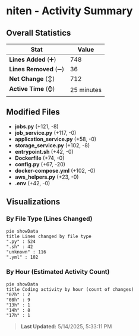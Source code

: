 # niten - Activity Summary 

## Overall Statistics

| Stat                   | Value                                                             |
| ---------------------- | ----------------------------------------------------------------- |
| **Lines Added** (➕)   | 748                                          |
| **Lines Removed** (➖) | 36                                        |
| **Net Change** (↕)    | 712                |
| **Active Time** (⌚)   | 25 minutes |


## Modified Files
- **jobs.py** (+121, -8)
- **job_service.py** (+117, -0)
- **application_service.py** (+58, -0)
- **storage_service.py** (+102, -8)
- **entrypoint.sh** (+42, -0)
- **Dockerfile** (+74, -0)
- **config.py** (+67, -20)
- **docker-compose.yml** (+102, -0)
- **aws_helpers.py** (+23, -0)
- **.env** (+42, -0)

## Visualizations

### By File Type (Lines Changed)

```mermaid
pie showData
title Lines changed by file type
".py" : 524
".sh" : 42
"unknown" : 116
".yml" : 102
```

### By Hour (Estimated Activity Count)

```mermaid
pie showData
title Coding activity by hour (count of changes)
"07h" : 2
"08h" : 9
"13h" : 1
"14h" : 8
"17h" : 1
```


> **Last Updated:** 5/14/2025, 5:33:11 PM
